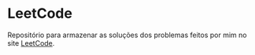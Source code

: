 # LeetCode

Repositório para armazenar as soluções dos problemas feitos por mim no site [LeetCode](https://leetcode.com/mayconabe/).
